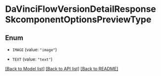 # DaVinciFlowVersionDetailResponseSkcomponentOptionsPreviewType

## Enum


* `IMAGE` (value: `"image"`)

* `TEXT` (value: `"text"`)


[[Back to Model list]](../README.md#documentation-for-models) [[Back to API list]](../README.md#documentation-for-api-endpoints) [[Back to README]](../README.md)


